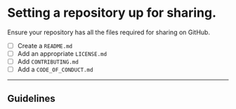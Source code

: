 # Setting a repository up for sharing.

Ensure your repository has all the files required for sharing on GitHub.

- [ ] Create a `README.md`
- [ ] Add an appropriate `LICENSE.md`
- [ ] Add `CONTRIBUTING.md`
- [ ] Add a `CODE_OF_CONDUCT.md`

***

## Guidelines
